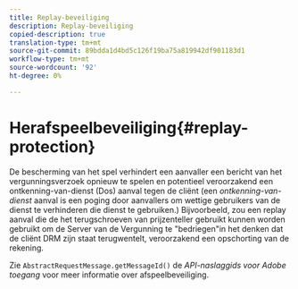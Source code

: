 ```yaml
---
title: Replay-beveiliging
description: Replay-beveiliging
copied-description: true
translation-type: tm+mt
source-git-commit: 89bdda1d4bd5c126f19ba75a819942df901183d1
workflow-type: tm+mt
source-wordcount: '92'
ht-degree: 0%

---
```



# Herafspeelbeveiliging{#replay-protection}

De bescherming van het spel verhindert een aanvaller een bericht van het vergunningsverzoek opnieuw te spelen en potentieel veroorzakend een ontkenning-van-dienst (Dos) aanval tegen de cliënt (een *ontkenning-van-dienst* aanval is een poging door aanvallers om wettige gebruikers van de dienst te verhinderen die dienst te gebruiken.) Bijvoorbeeld, zou een replay aanval die de het terugschroeven van prijzenteller gebruikt kunnen worden gebruikt om de Server van de Vergunning te &quot;bedriegen&quot;in het denken dat de cliënt DRM zijn staat terugwentelt, veroorzakend een opschorting van de rekening.

Zie `AbstractRequestMessage.getMessageId()` de *API-naslaggids voor Adobe toegang* voor meer informatie over afspeelbeveiliging.
